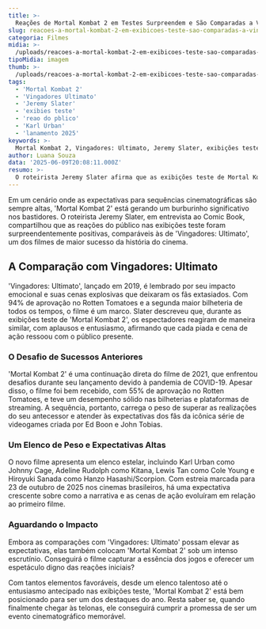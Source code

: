 ```yaml
---
title: >-
  Reações de Mortal Kombat 2 em Testes Surpreendem e São Comparadas a Vingadores: Ultimato
slug: reacoes-a-mortal-kombat-2-em-exibicoes-teste-sao-comparadas-a-vingadores-ultimato-revela-roteirista
categoria: Filmes
midia: >-
  /uploads/reacoes-a-mortal-kombat-2-em-exibicoes-teste-sao-comparadas-a-vingadores-ultimato-revela-roteirista-thumb.png
tipoMidia: imagem
thumb: >-
  /uploads/reacoes-a-mortal-kombat-2-em-exibicoes-teste-sao-comparadas-a-vingadores-ultimato-revela-roteirista-thumb.png
tags:
  - 'Mortal Kombat 2'
  - 'Vingadores Ultimato'
  - 'Jeremy Slater'
  - 'exibies teste'
  - 'reao do pblico'
  - 'Karl Urban'
  - 'lanamento 2025'
keywords: >-
  Mortal Kombat 2, Vingadores: Ultimato, Jeremy Slater, exibições teste, reação do público, Karl Urban, lançamento 2025
author: Luana Souza
data: '2025-06-09T20:08:11.000Z'
resumo: >-
  O roteirista Jeremy Slater afirma que as exibições teste de Mortal Kombat 2 provocaram reações entusiasmadas, comparáveis às de Vingadores: Ultimato. Será que a sequência do sucesso de 2021 está à altura das expectativas?
---
```


Em um cenário onde as expectativas para sequências cinematográficas são sempre altas, 'Mortal Kombat 2' está gerando um burburinho significativo nos bastidores. O roteirista Jeremy Slater, em entrevista ao Comic Book, compartilhou que as reações do público nas exibições teste foram surpreendentemente positivas, comparáveis às de 'Vingadores: Ultimato', um dos filmes de maior sucesso da história do cinema. 

## A Comparação com Vingadores: Ultimato

'Vingadores: Ultimato', lançado em 2019, é lembrado por seu impacto emocional e suas cenas explosivas que deixaram os fãs extasiados. Com 94% de aprovação no Rotten Tomatoes e a segunda maior bilheteria de todos os tempos, o filme é um marco. Slater descreveu que, durante as exibições teste de 'Mortal Kombat 2', os espectadores reagiram de maneira similar, com aplausos e entusiasmo, afirmando que cada piada e cena de ação ressoou com o público presente.

### O Desafio de Sucessos Anteriores

'Mortal Kombat 2' é uma continuação direta do filme de 2021, que enfrentou desafios durante seu lançamento devido à pandemia de COVID-19. Apesar disso, o filme foi bem recebido, com 55% de aprovação no Rotten Tomatoes, e teve um desempenho sólido nas bilheterias e plataformas de streaming. A sequência, portanto, carrega o peso de superar as realizações do seu antecessor e atender às expectativas dos fãs da icônica série de videogames criada por Ed Boon e John Tobias.

### Um Elenco de Peso e Expectativas Altas

O novo filme apresenta um elenco estelar, incluindo Karl Urban como Johnny Cage, Adeline Rudolph como Kitana, Lewis Tan como Cole Young e Hiroyuki Sanada como Hanzo Hasashi/Scorpion. Com estreia marcada para 23 de outubro de 2025 nos cinemas brasileiros, há uma expectativa crescente sobre como a narrativa e as cenas de ação evoluíram em relação ao primeiro filme.

### Aguardando o Impacto

Embora as comparações com 'Vingadores: Ultimato' possam elevar as expectativas, elas também colocam 'Mortal Kombat 2' sob um intenso escrutínio. Conseguirá o filme capturar a essência dos jogos e oferecer um espetáculo digno das reações iniciais?

Com tantos elementos favoráveis, desde um elenco talentoso até o entusiasmo antecipado nas exibições teste, 'Mortal Kombat 2' está bem posicionado para ser um dos destaques do ano. Resta saber se, quando finalmente chegar às telonas, ele conseguirá cumprir a promessa de ser um evento cinematográfico memorável.